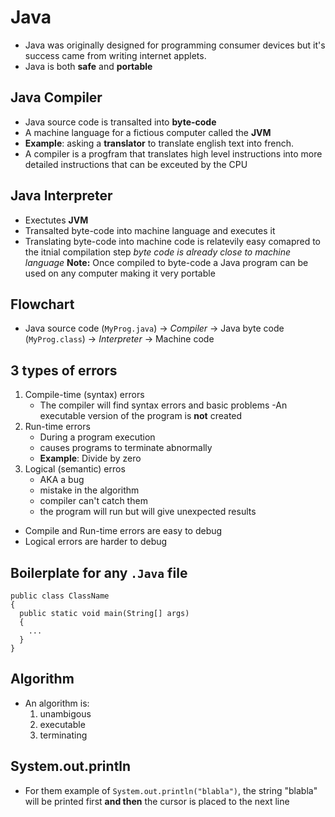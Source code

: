 # Java #
- Java was originally designed for programming consumer devices but it's success came from writing internet applets.
- Java is both **safe** and **portable**

## Java Compiler ##
- Java source code is transalted into **byte-code**
- A machine language for a fictious computer called the **JVM**
- **Example**: asking a **translator** to translate english text into french.
- A compiler is a progfram that translates high level instructions into more detailed instructions that can be exceuted by the CPU

## Java Interpreter ##
- Exectutes **JVM**
- Transalted byte-code into machine language and executes it
- Translating byte-code into machine code is relatevily easy comapred to the itnial compilation step
*byte code is already close to machine language*
**Note:** Once compiled to byte-code a Java program can be used on any computer making it very portable

## Flowchart ##
- Java source code (`MyProg.java`) -> *Compiler* -> Java byte code (`MyProg.class`) -> *Interpreter* -> Machine code

## 3 types of errors ##
1. Compile-time (syntax) errors
    - The compiler will find syntax errors and basic problems
    -An executable version of the program is **not** created
2. Run-time errors
    - During a program execution
    - causes programs to terminate abnormally
    - **Example**: Divide by zero
3. Logical (semantic) erros
    - AKA a bug
    - mistake in the algorithm
    - compiler can't catch them
    - the program will run but will give unexpected results
- Compile and Run-time errors are easy to debug
- Logical errors are harder to debug

## Boilerplate for any `.Java` file ##
```
public class ClassName
{
  public static void main(String[] args)
  {
    ...
  }
}
```

## Algorithm ##
- An algorithm is:
    1. unambigous
    2. executable
    3. terminating

## System.out.println ##
- For them example of `System.out.println("blabla")`, the string "blabla" will be printed first **and then** the cursor is placed to the next line
